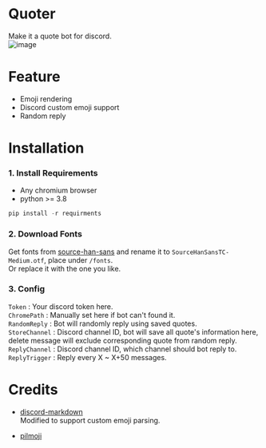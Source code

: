 # Quoter
Make it a quote bot for discord.  
![image](https://user-images.githubusercontent.com/48019531/228881427-6887d1ac-4b16-4ecf-8342-f43c81506673.png)  

# Feature
- Emoji rendering
- Discord custom emoji support
- Random reply

# Installation
### 1. Install Requirements
- Any chromium browser
- python >= 3.8

```python
pip install -r requirments
```



### 2. Download Fonts

Get fonts from [source-han-sans](https://github.com/adobe-fonts/source-han-sans) and rename it to `SourceHanSansTC-Medium.otf`, place under `/fonts`.  
Or replace it with the one you like.

### 3. Config  
  

`Token` : Your discord token here.  
`ChromePath` : Manually set here if bot can't found it.  
`RandomReply` : Bot will randomly reply using saved quotes.  
`StoreChannel` : Discord channel ID, bot will save all quote's information here, delete message will exclude corresponding quote from random reply.  
`ReplyChannel` : Discord channel ID, which channel should bot reply to.  
`ReplyTrigger` : Reply every X ~ X+50 messages.

  

# Credits

- [discord-markdown](https://github.com/bitjockey42/discord-markdown)  
Modified to support custom emoji parsing.

- [pilmoji](https://github.com/jay3332/pilmoji)
